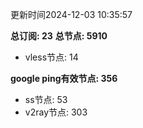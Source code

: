 更新时间2024-12-03 10:35:57

**总订阅: 23**
**总节点: 5910**
- vless节点: 14

**google ping有效节点: 356**
- ss节点: 53
- v2ray节点: 303
